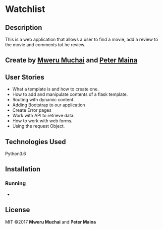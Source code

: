 # Watchlist

## Description
This is a web application that allows a user to find a movie, add a review to the movie and comments tot he review.

## Create by [Mweru Muchai](https://github.com/mwerumuchai) and [Peter Maina](https://github.com/petersoleeh)

## User Stories
* What a template is and how to create one.
* How to add and manipulate contents of a flask template.
* Routing with dynamic content.
* Adding Bootstrap to our application
* Create Error pages
* Work with API to retrieve data.
* How to work with web forms.
* Using the request Object.

## Technologies Used
Python3.6

## Installation


### Running
* 

## License
 MIT &copy;2017 **Mweru Muchai** and **Peter Maina**
